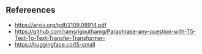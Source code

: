 ## Refereences

- https://arxiv.org/pdf/2109.08914.pdf
- https://github.com/ramsrigouthamg/Paraphrase-any-question-with-T5-Text-To-Text-Transfer-Transformer-
- https://huggingface.co/t5-small
